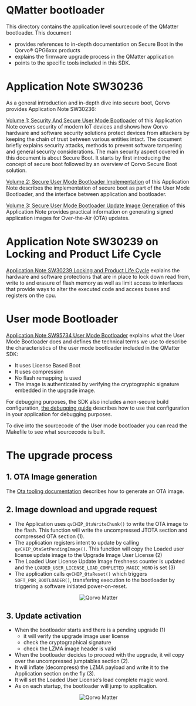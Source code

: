 # QMatter bootloader

This directory contains the application level sourcecode of the QMatter bootloader. This document

- provides references to in-depth documentation on Secure Boot in the Qorvo&reg; QPG6xxx products
- explains the firmware upgrade process in the QMatter application
- points to the specific tools included in this SDK.

# Application Note SW30236

As a general introduction and in-depth dive into secure boot, Qorvo provides Application Note SW30236:

[Volume 1: Security And Secure User Mode Bootloader](../../Documents/Application%20Notes/Bootloader/SW30236_AN_Vol_1_Security_And_Secure_User_Mode_Bootloader.pdf)
of this Application Note covers security of modern IoT devices and shows how Qorvo hardware and software
security solutions protect devices from attackers by keeping the chain of trust between various entities
intact. The document briefly explains security attacks, methods to prevent software tampering and
general security considerations. The main security aspect covered in this document is about Secure
Boot. It starts by first introducing the concept of secure boot followed by an overview of Qorvo Secure
Boot solution.


[Volume 2: Secure User Mode Bootloader Implementation](../../Documents/Application%20Notes/Bootloader/SW30236_AN_Vol_2_Secure_User_Mode_Bootloader_Implementation.pdf)
of this Application Note describes the implementation of secure boot as part of the User Mode Bootloader, and the interface between application and bootloader.


[Volume 3: Secure User Mode Bootloader Update Image Generation](../../Documents/Application%20Notes/Bootloader/SW30236_AN_Vol_3_Secure_User_Mode_Bootloader_Update_Image_Gen.pdf)
of this Application Note provides practical information on generating signed application images for Over-the-Air (OTA) updates.

# Application Note SW30239 on Locking and Product Life Cycle

[Application Note SW30239 Locking and Product Life Cycle](../../Documents/Application%20Notes/Bootloader/SW30239_AN_Locking_And_Product_Life_Cycle.pdf)
explains the hardware and software protections that are in place to lock down read from,
write to and erasure of flash memory as well as limit access to interfaces that provide ways to alter
the executed code and access buses and registers on the cpu.


# User mode Bootloader

[Application Note SW95734 User Mode Bootloader](../../Documents/Application%20Notes/Bootloader/SW95734_AN_User_Mode_Bootloader.pdf)
explains what the User Mode Bootloader does and defines the technical terms we use to describe the
characteristics of the user mode bootloader included in the QMatter SDK:

- It uses License Based Boot
- It uses compression
- No flash remapping is used
- The image is authenticated by verifying the cryptographic signature embedded in the upgrade image.

For debugging purposes, the SDK also includes a non-secure build configuration,
[the debugging guide](../../Documents/Guides/debugging_with_segger_ozone.md) describes how to use
that configuration in your application for debugging purposes.

To dive into the sourcecode of the User mode bootloader you can read the Makefile to see
what sourcecode is built.

# The upgrade process
## 1. OTA Image generation

The [Ota tooling documentation](../../Tools/Ota/README.md) describes how to generate an OTA image.

## 2. Image download and upgrade request

- The Application uses `qvCHIP_OtaWriteChunk()` to write the OTA image to the flash.  This function will write the uncompressed JTOTA section and compressed OTA section (1).
- The application registers intent to update by calling `qvCHIP_OtaSetPendingImage()`. This function will copy the Loaded user license update image to the Upgrade Image User License (2)
- The Loaded User License Update Image freshness counter is updated and the `LOADED_USER_LICENSE_LOAD_COMPLETED_MAGIC_WORD` is set (3)
- The application calls `qvCHIP_OtaReset()` which triggers `SOFT_POR_BOOTLOADER()`, transfering execution to the bootloader by triggering a software initiated power-on-reset.

<div align="center">
  <img src="Images/upgrade-part1-application.png" alt="Qorvo Matter">
</div>

## 3. Update activation

- When the bootloader starts and there is a pending upgrade (1)
  - it will verify the upgrade image user license
  - check the cryptographical signature
  - check the LZMA image header is valid
- When the bootloader decides to proceed with the upgrade, it wil copy over the uncompressed jumptables section (2).
- It will inflate (decompress) the LZMA payload and write it to the Application section on the fly (3).
- It will set the Loaded User License’s load complete magic word.
- As on each startup, the bootloader will jump to application.

<div align="center">
  <img src="Images/upgrade-part2-bootloader.png" alt="Qorvo Matter">
</div>
